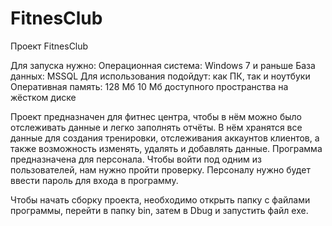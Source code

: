 # FitnesClub
Проект FitnesClub

Для запуска нужно:
Операционная система: Windows 7 и раньше
База данных: MSSQL
Для использования подойдут: как ПК, так и ноутбуки
Оперативная память: 128 Мб
10 Мб доступного пространства на жёстком диске

Проект предназначен для фитнес центра, чтобы в нём можно было отслеживать данные и легко заполнять отчёты. В нём хранятся все данные для создания тренировки, отслеживания аккаунтов клиентов, а также возможность изменять, удалять и добавлять данные. Программа предназначена для персонала. Чтобы войти под одним из пользователей, нам нужно пройти проверку. Персоналу нужно будет ввести пароль для входа в программу.

Чтобы начать сборку проекта, необходимо открыть папку с файлами программы, перейти в папку bin, затем в Dbug и запустить файл exe.
